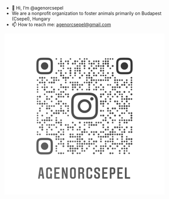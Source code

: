 - 👋 Hi, I’m @agenorcsepel
- We are a nonprofit organization to foster animals primarily on Budapest (Csepel), Hungary
- 📫 How to reach me: agenorcsepel@gmail.com

![Alt text](agenorcsepel_nametag.png "Instagram QR")

<!---
agenorcsepel/agenorcsepel is a ✨ special ✨ repository because its `README.md` (this file) appears on your GitHub profile.
You can click the Preview link to take a look at your changes.
--->
